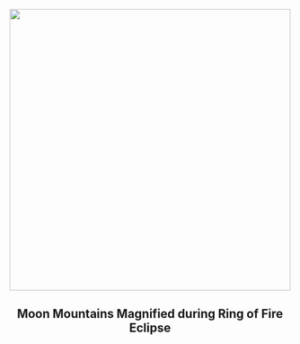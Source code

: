 
<p align="center"><img src="https://apod.nasa.gov/apod/image/2309/BeadMountains_Letian_960.jpg" width="500" height="500"></p>
<h2 align="center"> Moon Mountains Magnified during Ring of Fire Eclipse </h2>

